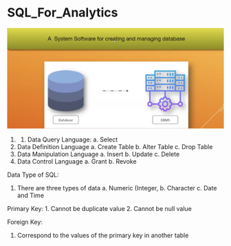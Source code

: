 # SQL_For_Analytics
![Screenshot](DBMS.png)
1. 1.	Data Query Language:
    a.	Select
2.	Data Definition Language
    a.	Create Table
    b.	Alter Table
    c.	Drop Table
3.	Data Manipulation Language
    a.	Insert
    b.	Update
    c.	Delete
4.	Data Control Language
    a.	Grant
    b.	Revoke

Data Type of SQL:
1.	There are three types of data
    a.	Numeric (Integer, 
    b.	Character
    c.	Date and Time

Primary Key:
    1.	Cannot be duplicate value
    2.	Cannot be null value

Foreign Key:
1.	Correspond to the values of the primary key in another table

